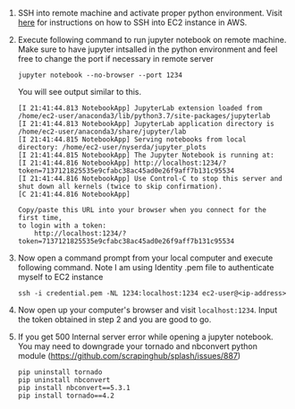 

1. SSH into remote machine and activate proper python environment. Visit [here](ec2_instance.md) for instructions on how to SSH into EC2 instance in AWS.

2. Execute following command to run jupyter notebook on remote machine. Make sure to have jupyter intsalled in the python environment and feel free to change the port if necessary in remote server
    ```
    jupyter notebook --no-browser --port 1234
    ```
    You will see output similar to this.
    ```
    [I 21:41:44.813 NotebookApp] JupyterLab extension loaded from /home/ec2-user/anaconda3/lib/python3.7/site-packages/jupyterlab
    [I 21:41:44.813 NotebookApp] JupyterLab application directory is /home/ec2-user/anaconda3/share/jupyter/lab
    [I 21:41:44.815 NotebookApp] Serving notebooks from local directory: /home/ec2-user/nyserda/jupyter_plots
    [I 21:41:44.815 NotebookApp] The Jupyter Notebook is running at:
    [I 21:41:44.816 NotebookApp] http://localhost:1234/?token=7137121825535e9cfabc38ac45ad0e26f9aff7b131c95534
    [I 21:41:44.816 NotebookApp] Use Control-C to stop this server and shut down all kernels (twice to skip confirmation).
    [C 21:41:44.816 NotebookApp] 
    
    Copy/paste this URL into your browser when you connect for the first time,
    to login with a token:
        http://localhost:1234/?token=7137121825535e9cfabc38ac45ad0e26f9aff7b131c95534
    ```

3. Now open a command prompt from your local computer and execute following command. Note I am using Identity .pem file to authenticate myself to EC2 instance
   
   ```
   ssh -i credential.pem -NL 1234:localhost:1234 ec2-user@<ip-address>
   ```

4. Now open up your computer's browser and visit `localhost:1234`. Input the token obtained in step 2 and you are good to go.


5. If you get 500 Internal server error while opening a jupyter notebook. You may need to downgrade your tornado and nbconvert python module (https://github.com/scrapinghub/splash/issues/887)

    ```
    pip uninstall tornado
    pip uninstall nbconvert
    pip install nbconvert==5.3.1
    pip install tornado==4.2
    ```

